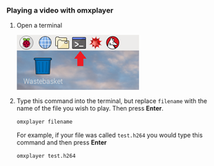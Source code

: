 ### Playing a video with omxplayer

1. Open a terminal

    ![Open a terminal](images/terminal.png)

1. Type this command into the terminal, but replace `filename` with the name of the file you wish to play. Then press **Enter**.

    ```bash
    omxplayer filename
    ```

    For example, if your file was called `test.h264` you would type this command and then press **Enter**

    ```bash
    omxplayer test.h264
    ```
